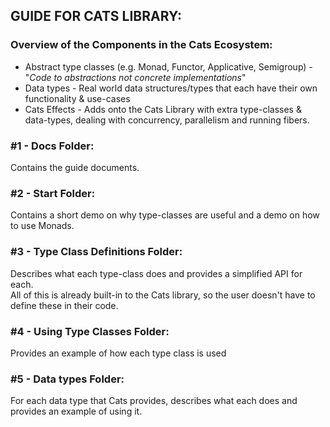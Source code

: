 ## GUIDE FOR CATS LIBRARY:

### Overview of the Components in the Cats Ecosystem:
* Abstract type classes (e.g. Monad, Functor, Applicative, Semigroup) - "_Code to abstractions not concrete implementations_"
* Data types - Real world data structures/types that each have their own functionality & use-cases
* Cats Effects - Adds onto the Cats Library with extra type-classes & data-types, dealing with concurrency, parallelism and running fibers. <p>

### #1 - Docs Folder:
Contains the guide documents.

### #2 - Start Folder:
Contains a short demo on why type-classes are useful and a demo on how to use Monads.

### #3 - Type Class Definitions Folder:
Describes what each type-class does and provides a simplified API for each. <br>
All of this is already built-in to the Cats library, so the user doesn't have to define these in their code.

### #4 - Using Type Classes Folder:
Provides an example of how each type class is used

### #5 - Data types Folder:
For each data type that Cats provides, describes what each does and provides an example of using it.
